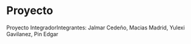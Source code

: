 # Proyecto
Proyecto IntegradorIntegrantes: Jalmar Cedeño, Macias Madrid, Yulexi Gavilanez, Pin Edgar
